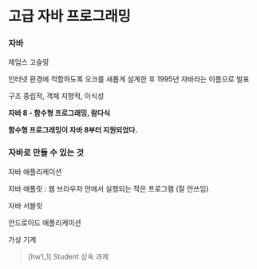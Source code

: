 # 고급 자바 프로그래밍

### 자바

제임스 고슬링

인터넷 환경에 적합하도록 오크를 새롭게 설계한 후 1995년 자바라는 이름으로 발표

구조 중립적, 객체 지향적, 이식성

**자바 8 - 함수형 프로그래밍, 람다식**

**함수형 프로그래밍이 자바 8부터 지원되었다.**

### 자바로 만들 수 있는 것

자바 애플리케이션

자바 애플릿
: 웹 브라우저 안에서 실행되는 작은 프로그램 (잘 안쓰임)

자바 서블릿

안드로이드 애플리케이션

가상 기계

> [hw1_1] Student 상속 과제